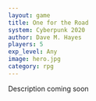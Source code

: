 ```yaml
---
layout: game
title: One for the Road 
system: Cyberpunk 2020
author: Dave M. Hayes
players: 5
exp_level: Any
image: hero.jpg
category: rpg
---
```


Description coming soon
